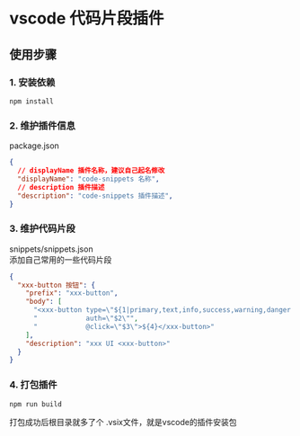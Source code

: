 # vscode 代码片段插件


## 使用步骤

### 1. 安装依赖
```
npm install
```

### 2. 维护插件信息
package.json
``` json 
{
  // displayName 插件名称，建议自己起名修改
  "displayName": "code-snippets 名称",
  // description 插件描述
  "description": "code-snippets 插件描述",
}
```

### 3. 维护代码片段
snippets/snippets.json    
添加自己常用的一些代码片段

``` json
{
  "xxx-button 按钮": {
    "prefix": "xxx-button",
    "body": [
      "<xxx-button type=\"${1|primary,text,info,success,warning,danger|}\"",
      "            auth=\"$2\"",
      "            @click=\"$3\">${4}</xxx-button>"
    ],
    "description": "xxx UI <xxx-button>"
  }
}
```


### 4. 打包插件
```
npm run build
```
打包成功后根目录就多了个 .vsix文件，就是vscode的插件安装包